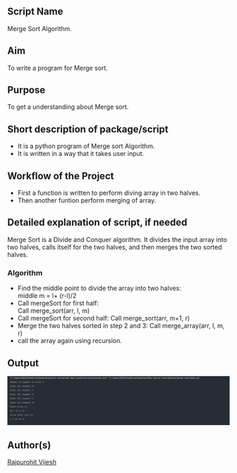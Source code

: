 ## Script Name

Merge Sort Algorithm.

## Aim

To write a program for Merge sort.

## Purpose

To get a understanding about Merge sort.

## Short description of package/script

- It is a python program of Merge sort Algorithm.
- It is written in a way that it takes user input.

## Workflow of the Project

- First a function is written to perform diving array in two halves.
- Then another funtion perform merging of array.

## Detailed explanation of script, if needed

Merge Sort is a Divide and Conquer algorithm. It divides the input array into two halves,
calls itself for the two halves, and then merges the two sorted halves.

### Algorithm

- Find the middle point to divide the array into two halves:  
   middle m = l+ (r-l)/2
- Call mergeSort for first half:  
   Call merge_sort(arr, l, m)
- Call mergeSort for second half:
  Call merge_sort(arr, m+1, r)
- Merge the two halves sorted in step 2 and 3:
  Call merge_array(arr, l, m, r)
- call the array again using recursion.

## Output

![](Images/output.png)

## Author(s)

[Rajpurohit Vijesh](https://github.com/AlexAdvent)
